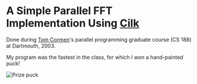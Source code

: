 # A Simple Parallel FFT Implementation Using [Cilk](http://supertech.csail.mit.edu/cilk/)

Done during [Tom Cormen](http://www.cs.dartmouth.edu/~thc/)'s parallel
programming graduate course (CS 188) at Dartmouth, 2003.

My program was the fastest in the class, for which I won a hand-painted puck!

![Prize puck](http://www.iliev.org.uk/pics/cilk-prize.jpg)
